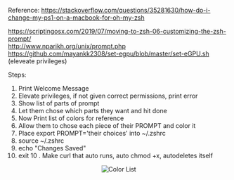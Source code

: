 Reference: https://stackoverflow.com/questions/35281630/how-do-i-change-my-ps1-on-a-macbook-for-oh-my-zsh
           <div>https://scriptingosx.com/2019/07/moving-to-zsh-06-customizing-the-zsh-prompt/</div>
           <div>http://www.nparikh.org/unix/prompt.php</div>
           <div>https://github.com/mayankk2308/set-egpu/blob/master/set-eGPU.sh (eleveate privileges)</div>

Steps:
1. Print Welcome Message
2. Elevate privileges, if not given correct permissions, print error
4. Show list of parts of prompt
5. Let them chose which parts they want and hit done
5. Now Print list of colors for reference
6. Allow them to chose each piece of their PROMPT and color it
8. Place export PROMPT='their choices' into ~/.zshrc
7. source ~/.zshrc
8. echo "Changes Saved"
9. exit
10 . Make curl that auto runs, auto chmod +x, autodeletes itself

<p align="center">
  <img src="https://github.com/kyletimmermans/zsh-color-prompt-tool/blob/master/resources/color-list.png?raw=true" alt="Color List"/>
</p>
